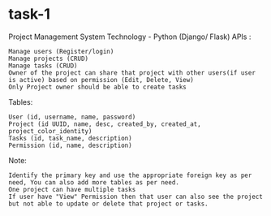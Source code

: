 # task-1

Project Management System Technology - Python (Django/ Flask)
APIs :

    Manage users (Register/login)
    Manage projects (CRUD)
    Manage tasks (CRUD)
    Owner of the project can share that project with other users(if user is active) based on permission (Edit, Delete, View)
    Only Project owner should be able to create tasks

Tables:

    User (id, username, name, password)
    Project (id UUID, name, desc, created_by, created_at, project_color_identity)
    Tasks (id, task_name, description)
    Permission (id, name, description)

Note:

    Identify the primary key and use the appropriate foreign key as per need, You can also add more tables as per need.
    One project can have multiple tasks
    If user have "View" Permission then that user can also see the project but not able to update or delete that project or tasks.
